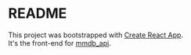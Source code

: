 # README  

This project was bootstrapped with [Create React App](https://github.com/facebookincubator/create-react-app).  
It's the front-end for [mmdb_api](https://github.com/landrysoules/mmdb_api).
